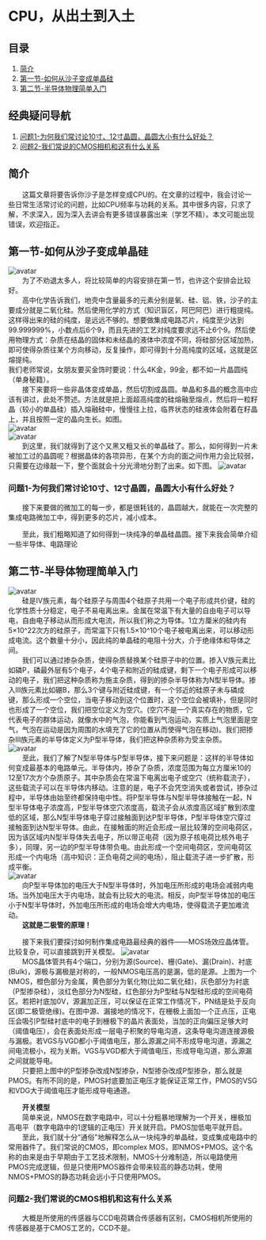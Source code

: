 # CPU，从出土到入土
## 目录  
1. [简介](#简介)
2. [第一节-如何从沙子变成单晶硅](#第一节-如何从沙子变成单晶硅)
3. [第二节-半导体物理简单入门](#第二节-半导体物理简单入门)
## 经典疑问导航
1. [问题1-为何我们常讨论10寸、12寸晶圆，晶圆大小有什么好处？](#问题1-为何我们常讨论10寸、12寸晶圆，晶圆大小有什么好处？)
2. [问题2-我们常说的CMOS相机和这有什么关系](#问题2-我们常说的CMOS相机和这有什么关系)

## 简介  
&emsp;&emsp;这篇文章将要告诉你沙子是怎样变成CPU的。在文章的过程中，我会讨论一些日常生活常讨论的问题，比如CPU频率与功耗的关系。其中很多内容，只求了解，不求深入，因为深入去讲会有更多错误暴露出来（学艺不精）。本文可能出现错误，欢迎指正。  
  
  
## 第一节-如何从沙子变成单晶硅
![avatar](0.jpg)  
&emsp;&emsp;为了不劝退太多人，将比较简单的内容安排在第一节，也许这个安排会比较好。  
&emsp;&emsp;高中化学告诉我们，地壳中含量最多的元素分别是氧、硅、铝、铁，沙子的主要成分就是二氧化硅。然后使用化学的方式（知识盲区，阿巴阿巴）进行粗提纯。这样得出来的硅的纯度，是远远不够的。想要做集成电路芯片，纯度至少达到99.999999%，小数点后6个9，而且先进的工艺对纯度要求远不止6个9。然后使用物理方式：杂质在结晶的固体和未结晶的液体中浓度不同，将硅部分区域加热，即可使得杂质往某个方向移动，反复操作，即可得到十分高纯度的区域，这就是区熔提纯。  
我们老师常说，女朋友要买金饰时要说：什么4K金，99金，都不如一片晶圆纯（单身秘籍）。  
&emsp;&emsp;接下来要将一些非晶体变成单晶，然后切割成晶圆。单晶和多晶的概念高中应该有讲过，此处不赘述。方法就是把上面超高纯度的硅熔融至熔点，然后将一粒籽晶（较小的单晶硅）插入熔融硅中，慢慢往上拉，临界状态的硅液体会附着在籽晶上，并且按照一定的晶向生长。如图。  
![avatar](1.jpg)  
![avatar](2.jpg)  
&emsp;&emsp;到这里，我们就得到了这个又黑又粗又长的单晶硅了。那么，如何得到一片未被加工过的晶圆呢？根据晶体的各项异形，在某个方向的面之间作用力会比较弱，只需要在边缘敲一下，整个面就会十分光滑地分割了出来。如下图。
![avatar](3.jpg)  
### 问题1-为何我们常讨论10寸、12寸晶圆，晶圆大小有什么好处？
&emsp;&emsp;接下来要做的微加工的每一步，都是很耗钱的，晶圆越大，就能在一次完整的集成电路微加工中，得到更多的芯片，减小成本。  
  
&emsp;&emsp;至此，我们粗略知道了如何得到一块纯净的单晶硅晶圆。接下来我会简单介绍一些半导体、电路理论  

## 第二节-半导体物理简单入门
![avatar](4.jpg)  
&emsp;&emsp;硅是Ⅳ族元素，每个硅原子与周围4个硅原子共用一个电子形成共价键，硅的化学性质十分稳定，电子不易电离出来。金属在常温下有大量的自由电子可以导电，自由电子移动从而形成大电流，所以我们称之为导体。1立方厘米的硅内有5×10^22次方的硅原子，而常温下只有1.5×10^10个电子被电离出来，可以移动形成电流。这个数量十分小，因此纯的单晶硅的电阻十分大，介于绝缘体和导体之间。  
&emsp;&emsp;我们可以通过掺杂杂质，使得杂质替换某个硅原子中的位置。掺入Ⅴ族元素比如磷P，磷最外层有5个电子，4个电子和附近的硅成键，剩下一个电子形成可以移动的电子，我们把这种杂质称为施主杂质，得到的掺杂半导体称为N型半导体。掺入Ⅲ族元素比如硼B，那么3个键与附近硅成键，有一个邻近的硅原子未与磷成键，那么形成一个空位，当电子移动到这个位置时，这个空位会被填补，但是同时也形成了一个空位，我们把空位定义为空穴。(空穴不是一个真实存在的物质，它代表电子的群体运动，就像水中的气泡，你能看到气泡运动，实质上气泡里面是空气，气泡在运动是因为周围的水填充了它的位置从而使得气泡在移动)。我们把掺杂Ⅲ族元素的半导体定义为P型半导体，我们把这种杂质称为受主杂质。  
![avatar](5.jpg)  
&emsp;&emsp;至此，我们了解了N型半导体与P型半导体，接下来问题是：这样的半导体如何变成最基本的电路单元。半导体内，掺杂了杂质，浓度范围为每立方厘米10的12至17次方个杂质原子。其中杂质会在常温下电离出电子或空穴（统称载流子），这些载流子可以在半导体内移动。注意的是，电子不会凭空消失或者尝试，掺杂过程中，半导体由始至终都保持电中性。将P型半导体与N型半导体接触在一起，N型半导体电子浓度高，P型半导体空穴浓度高，载流子会从浓度高区域扩散到浓度低的区域，那么N型半导体电子穿过接触面到达P型半导体，P型半导体空穴穿过接触面到达N型半导体。由此，在接触面的附近会形成一层比较薄的空间电荷区，因为该区域内N型半导体失去电子，所以带正电荷（因为原子核电荷比核外电子多），同理，另一边的P型半导体带负电。由此形成一个空间电荷区，空间电荷区形成一个内电场（高中知识：正负电荷之间的电场），阻止载流子进一步扩散，形成平衡。  
![avatar](6.jpg)  
&emsp;&emsp;向P型半导体加的电压大于N型半导体时，外加电压所形成的电场会减弱内电场。当外加电压大于内电场，就会有比较大的电流。相反，向P型半导体加的电压小于N型半导体时，外加电压所形成的电场会增大内电场，使得载流子更加难流动。  
&emsp;&emsp;**这就是二极管的原理！**  
  
&emsp;&emsp;接下来我们要探讨如何制作集成电路最经典的器件——MOS场效应晶体管。比较复杂，可以直接跳到开关模型。
![avatar](8.jpg)  
&emsp;&emsp;MOS晶体管共有4个端口，分别为源(Source)、栅(Gate)、漏(Drain)、衬底(Bulk)，源极与漏极是对称的，一般NMOS电压高的是漏，低的是源。上图为一个NMOS，橙色部分为金属，黄色部分为氧化物(比如二氧化硅)，灰色部分为衬底（P型掺杂硅），淡红色部分为N型硅，红色部分为P型硅与N型硅形成的空间电荷区。若把衬底加0V，源漏加正压，可以保证在正常工作情况下，PN结是处于反向区(即二极管绝缘)。在图中源、漏接地的情况下，在栅极上面加一个正点压，正电压会吸引P型硅衬底中的电子到栅极下的晶片表面处，当加的正向偏压足够大时（阈值电压），会在表面处形成一层电子积聚的导电沟道，这条导电沟道连接源极与漏极。若VGS与VGD都小于阈值电压，那么源漏之间不形成导电沟道，源漏之间电流极小，视为关断。VGS与VGD都大于阈值电压，形成导电沟道，那么源漏之间就能导电。  
&emsp;&emsp;只要把上图中的P型掺杂改成N型掺杂，N型掺杂改成P型掺杂，那么就是PMOS。有所不同的是，PMOS衬底要加正电压才能保证正常工作，PMOS的VSG和VDG大于阈值电压才能形成导电通道。

&emsp;&emsp;**开关模型**  
&emsp;&emsp;简单来说，NMOS在数字电路中，可以十分粗暴地理解为一个开关，栅极加高电平（数字电路中的1逻辑的正电压）开关就开启。PMOS加低电平就开启。  
&emsp;&emsp;至此，我们就十分“通俗"地解释怎么从一块纯净的单晶硅，变成集成电路中的常用器件了。我们常说的CMOS，即complex MOS，即NMOS+PMOS。这个名称的由来是由于早期由于工艺技术限制，NMOS十分难制造，所以电路使用PMOS完成逻辑，但是只使用PMOS器件会带来较高的静态功耗，使用NMOS+PMOS的静态功耗会远小于只使用PMOS。

### 问题2-我们常说的CMOS相机和这有什么关系
&emsp;&emsp;大概是所使用的传感器与CCD电荷耦合传感器有区别，CMOS相机所使用的传感器是基于CMOS工艺的，CCD不是。

